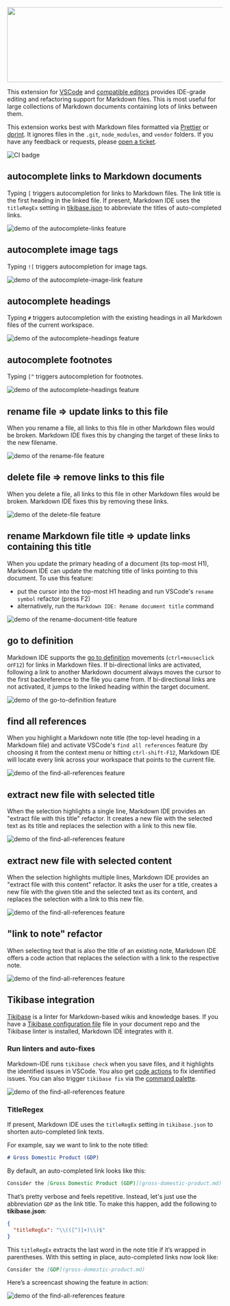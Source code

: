 <center>
<img src="documentation/logo_800.png" width="800" height="175">
</center>

This extension for [VSCode](https://code.visualstudio.com) and
[compatible editors](https://open-vsx.org) provides IDE-grade editing and
refactoring support for Markdown files. This is most useful for large
collections of Markdown documents containing lots of links between them.

This extension works best with Markdown files formatted via
[Prettier](https://prettier.io) or [dprint](https://dprint.dev). It ignores
files in the `.git`, `node_modules`, and `vendor` folders. If you have any
feedback or requests, please
[open a ticket](https://github.com/kevgo/vscode-markdown-ide/issues).

![CI badge](https://github.com/kevgo/vscode-markdown-ide/actions/workflows/main.yml/badge.svg)

## autocomplete links to Markdown documents

Typing `[` triggers autocompletion for links to Markdown files. The link title
is the first heading in the linked file. If present, Markdown IDE uses the
`titleRegEx` setting in [tikibase.json](https://github.com/kevgo/tikibase) to
abbreviate the titles of auto-completed links.

<picture>
  <source media="(prefers-color-scheme: light)" srcset="https://raw.githubusercontent.com/kevgo/vscode-markdown-ide/main/documentation/autocomplete-link-light.gif">
  <source media="(prefers-color-scheme: dark)" srcset="https://raw.githubusercontent.com/kevgo/vscode-markdown-ide/main/documentation/autocomplete-link-dark.gif">
  <img alt="demo of the autocomplete-links feature" src="https://raw.githubusercontent.com/kevgo/vscode-markdown-ide/main/documentation/autocomplete-link-light.gif">
</picture>

## autocomplete image tags

Typing `![` triggers autocompletion for image tags.

<picture>
  <source media="(prefers-color-scheme: light)" srcset="https://raw.githubusercontent.com/kevgo/vscode-markdown-ide/main/documentation/autocomplete-image-link-light.gif">
  <source media="(prefers-color-scheme: dark)" srcset="https://raw.githubusercontent.com/kevgo/vscode-markdown-ide/main/documentation/autocomplete-image-link-dark.gif">
  <img alt="demo of the autocomplete-image-link feature" src="https://raw.githubusercontent.com/kevgo/vscode-markdown-ide/main/documentation/autocomplete-image-link-light.gif">
</picture>

## autocomplete headings

Typing `#` triggers autocompletion with the existing headings in all Markdown
files of the current workspace.

<picture>
  <source media="(prefers-color-scheme: light)" srcset="https://raw.githubusercontent.com/kevgo/vscode-markdown-ide/main/documentation/autocomplete-heading-light.gif">
  <source media="(prefers-color-scheme: dark)" srcset="https://raw.githubusercontent.com/kevgo/vscode-markdown-ide/main/documentation/autocomplete-heading-dark.gif">
  <img alt="demo of the autocomplete-headings feature" src="https://raw.githubusercontent.com/kevgo/vscode-markdown-ide/main/documentation/autocomplete-heading-light.gif">
</picture>

## autocomplete footnotes

Typing `[^` triggers autocompletion for footnotes.

<picture>
  <source media="(prefers-color-scheme: light)" srcset="https://raw.githubusercontent.com/kevgo/vscode-markdown-ide/main/documentation/autocomplete-footnote-light.gif">
  <source media="(prefers-color-scheme: dark)" srcset="https://raw.githubusercontent.com/kevgo/vscode-markdown-ide/main/documentation/autocomplete-footnote-dark.gif">
  <img alt="demo of the autocomplete-headings feature" src="https://raw.githubusercontent.com/kevgo/vscode-markdown-ide/main/documentation/autocomplete-footnote-light.gif">
</picture>

## rename file ⇒ update links to this file

When you rename a file, all links to this file in other Markdown files would be
broken. Markdown IDE fixes this by changing the target of these links to the new
filename.

<picture>
  <source media="(prefers-color-scheme: light)" srcset="https://raw.githubusercontent.com/kevgo/vscode-markdown-ide/main/documentation/rename-file-light.gif">
  <source media="(prefers-color-scheme: dark)" srcset="https://raw.githubusercontent.com/kevgo/vscode-markdown-ide/main/documentation/rename-file-dark.gif">
  <img alt="demo of the rename-file feature" src="https://raw.githubusercontent.com/kevgo/vscode-markdown-ide/main/documentation/rename-file-light.gif">
</picture>

## delete file ⇒ remove links to this file

When you delete a file, all links to this file in other Markdown files would be
broken. Markdown IDE fixes this by removing these links.

<picture>
  <source media="(prefers-color-scheme: light)" srcset="https://raw.githubusercontent.com/kevgo/vscode-markdown-ide/main/documentation/delete-file-light.gif">
  <source media="(prefers-color-scheme: dark)" srcset="https://raw.githubusercontent.com/kevgo/vscode-markdown-ide/main/documentation/delete-file-dark.gif">
  <img alt="demo of the delete-file feature" src="https://raw.githubusercontent.com/kevgo/vscode-markdown-ide/main/documentation/delete-file-light.gif">
</picture>

## rename Markdown file title ⇒ update links containing this title

When you update the primary heading of a document (its top-most H1), Markdown
IDE can update the matching title of links pointing to this document. To use
this feature:

- put the cursor into the top-most H1 heading and run VSCode's `rename symbol`
  refactor (press F2)
- alternatively, run the `Markdown IDE: Rename document title` command

<picture>
  <source media="(prefers-color-scheme: light)" srcset="https://raw.githubusercontent.com/kevgo/vscode-markdown-ide/main/documentation/rename-document-title-light.gif">
  <source media="(prefers-color-scheme: dark)" srcset="https://raw.githubusercontent.com/kevgo/vscode-markdown-ide/main/documentation/rename-document-title-dark.gif">
  <img alt="demo of the rename-document-title feature" src="https://raw.githubusercontent.com/kevgo/vscode-markdown-ide/main/documentation/rename-document-title-light.gif">
</picture>

## go to definition

Markdown IDE supports the
[go to definition](https://code.visualstudio.com/docs/editor/editingevolved#_go-to-definition)
movements (`ctrl+mouseclick` or`F12`) for links in Markdown files. If
bi-directional links are activated, following a link to another Markdown
document always moves the cursor to the first backreference to the file you came
from. If bi-directional links are not activated, it jumps to the linked heading
within the target document.

<picture>
  <source media="(prefers-color-scheme: light)" srcset="https://raw.githubusercontent.com/kevgo/vscode-markdown-ide/main/documentation/go-to-definition-light.gif">
  <source media="(prefers-color-scheme: dark)" srcset="https://raw.githubusercontent.com/kevgo/vscode-markdown-ide/main/documentation/go-to-definition-dark.gif">
  <img alt="demo of the go-to-definition feature" src="https://raw.githubusercontent.com/kevgo/vscode-markdown-ide/main/documentation/go-to-definition-light.gif">
</picture>

## find all references

When you highlight a Markdown note title (the top-level heading in a Markdown
file) and activate VSCode's `find all references` feature (by choosing it from
the context menu or hitting `ctrl-shift-F12`, Markdown IDE will locate every
link across your workspace that points to the current file.

<picture>
  <source media="(prefers-color-scheme: light)" srcset="https://raw.githubusercontent.com/kevgo/vscode-markdown-ide/main/documentation/find-all-references-light.gif">
  <source media="(prefers-color-scheme: dark)" srcset="https://raw.githubusercontent.com/kevgo/vscode-markdown-ide/main/documentation/find-all-references-dark.gif">
  <img alt="demo of the find-all-references feature" src="https://raw.githubusercontent.com/kevgo/vscode-markdown-ide/main/documentation/find-all-references-light.gif">
</picture>

## extract new file with selected title

When the selection highlights a single line, Markdown IDE provides an "extract
file with this title" refactor. It creates a new file with the selected text as
its title and replaces the selection with a link to this new file.

<picture>
  <source media="(prefers-color-scheme: light)" srcset="https://raw.githubusercontent.com/kevgo/vscode-markdown-ide/main/documentation/extract-file-with-title-light.gif">
  <source media="(prefers-color-scheme: dark)" srcset="https://raw.githubusercontent.com/kevgo/vscode-markdown-ide/main/documentation/extract-file-with-title-dark.gif">
  <img alt="demo of the find-all-references feature" src="https://raw.githubusercontent.com/kevgo/vscode-markdown-ide/main/documentation/extract-file-with-title-light.gif">
</picture>

## extract new file with selected content

When the selection highlights multiple lines, Markdown IDE provides an "extract
file with this content" refactor. It asks the user for a title, creates a new
file with the given title and the selected text as its content, and replaces the
selection with a link to this new file.

<picture>
  <source media="(prefers-color-scheme: light)" srcset="https://raw.githubusercontent.com/kevgo/vscode-markdown-ide/main/documentation/extract-file-with-body-light.gif">
  <source media="(prefers-color-scheme: dark)" srcset="https://raw.githubusercontent.com/kevgo/vscode-markdown-ide/main/documentation/extract-file-with-body-dark.gif">
  <img alt="demo of the find-all-references feature" src="https://raw.githubusercontent.com/kevgo/vscode-markdown-ide/main/documentation/extract-file-with-body-light.gif">
</picture>

## "link to note" refactor

When selecting text that is also the title of an existing note, Markdown IDE
offers a code action that replaces the selection with a link to the respective
note.

<picture>
  <source media="(prefers-color-scheme: light)" srcset="https://raw.githubusercontent.com/kevgo/vscode-markdown-ide/main/documentation/link-to-note-light.gif">
  <source media="(prefers-color-scheme: dark)" srcset="https://raw.githubusercontent.com/kevgo/vscode-markdown-ide/main/documentation/link-to-note-dark.gif">
  <img alt="demo of the find-all-references feature" src="https://raw.githubusercontent.com/kevgo/vscode-markdown-ide/main/documentation/link-to-note-light.gif">
</picture>

## Tikibase integration

[Tikibase](https://github.com/kevgo/tikibase) is a linter for Markdown-based
wikis and knowledge bases. If you have a
[Tikibase configuration file](https://github.com/kevgo/tikibase?tab=readme-ov-file#configuration)
file in your document repo and the Tikibase linter is installed, Markdown IDE
integrates with it.

### Run linters and auto-fixes

Markdown-IDE runs `tikibase check` when you save files, and it highlights the
identified issues in VSCode. You also get
[code actions](https://code.visualstudio.com/docs/editor/refactoring) to fix
identified issues. You can also trigger `tikibase fix` via the
[command palette](https://code.visualstudio.com/docs/getstarted/userinterface#_command-palette).

<picture>
  <source media="(prefers-color-scheme: light)" srcset="https://raw.githubusercontent.com/kevgo/vscode-markdown-ide/main/documentation/tikibase-fix-light.gif">
  <source media="(prefers-color-scheme: dark)" srcset="https://raw.githubusercontent.com/kevgo/vscode-markdown-ide/main/documentation/tikibase-fix-dark.gif">
  <img alt="demo of the find-all-references feature" src="https://raw.githubusercontent.com/kevgo/vscode-markdown-ide/main/documentation/tikibase-fix-light.gif">
</picture>

### TitleRegex

If present, Markdown IDE uses the `titleRegEx` setting in `tikibase.json` to
shorten auto-completed link texts.

For example, say we want to link to the note titled:

```md
# Gross Domestic Product (GDP)
```

By default, an auto-completed link looks like this:

```md
Consider the [Gross Domestic Product (GDP)](gross-domestic-product.md)
```

That’s pretty verbose and feels repetitive. Instead, let's just use the
abbreviation `GDP` as the link title. To make this happen, add the following to
**tikibase.json**:

```json
{
  "titleRegEx": "\\(([^)]+)\\)$"
}
```

This `titleRegEx` extracts the last word in the note title if it’s wrapped in
parentheses. With this setting in place, auto-completed links now look like:

```md
Consider the [GDP](gross-domestic-product.md)
```

Here’s a screencast showing the feature in action:

<picture>
  <source media="(prefers-color-scheme: light)" srcset="https://raw.githubusercontent.com/kevgo/vscode-markdown-ide/main/documentation/tikibase-fix-light.gif">
  <source media="(prefers-color-scheme: dark)" srcset="https://raw.githubusercontent.com/kevgo/vscode-markdown-ide/main/documentation/tikibase-fix-dark.gif">
  <img alt="demo of the find-all-references feature" src="https://raw.githubusercontent.com/kevgo/vscode-markdown-ide/main/documentation/tikibase-fix-light.gif">
</picture>
